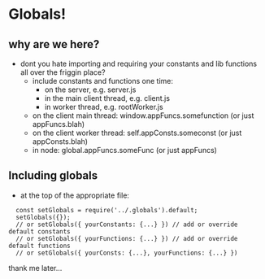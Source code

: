 # Globals!

## why are we here?
- dont you hate importing and requiring your constants and lib functions all over the friggin place?
  + include constants and functions one time:
    - on the server, e.g. server.js
    - in the main client thread, e.g. client.js
    - in worker thread, e.g. rootWorker.js
  + on the client main thread: window.appFuncs.somefunction (or just appFuncs.blah)
  + on the client worker thread: self.appConsts.someconst (or just appConsts.blah)
  + in node: global.appFuncs.someFunc (or just appFuncs)

## Including globals
 - at the top of the appropriate file:
 ```
   const setGlobals = require('../.globals').default;
   setGlobals({});
   // or setGlobals({ yourConstants: {...} }) // add or override default constants
   // or setGlobals({ yourFunctions: {...} }) // add or override default functions
   // or setGlobals({ yourConsts: {...}, yourFunctions: {...} })
 ```

thank me later...
